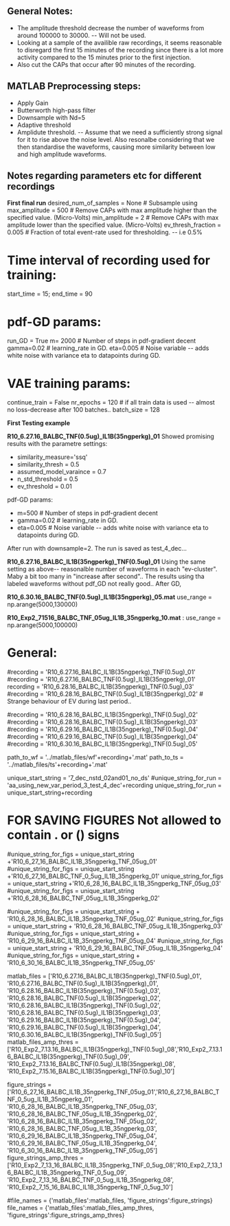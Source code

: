

## General Notes:
* The amplitude threshold decrease the number of waveforms from around 100000 to 30000. -- Will not be used. 
* Looking at a sample of the availible raw recordings, it seems reasonable to disregard the first 15 minutes of the recording since there is a lot more activity compared to the 15 minutes prior to the first injection.
* Also cut the CAPs that occur after 90 minutes of the recording.

## MATLAB Preprocessing steps:
* Apply Gain
* Butterworth high-pass filter
* Downsample with Nd=5
* Adaptive threshold
* Amplidute threshold. -- Assume that we need a sufficiently strong signal for it to rise above the noise level. Also resonalbe considering that we then standardise the waveforms, causing more similarity between low and high amplitude waveforms. 

 
## Notes regarding parameters etc for different recordings

**First final run**
desired_num_of_samples = None # Subsample using 
max_amplitude = 500 # Remove CAPs with max amplitude higher than the specified value. (Micro-Volts)
min_amplitude = 2 # Remove CAPs with max amplitude lower than the specified value. (Micro-Volts)
ev_thresh_fraction = 0.005 # Fraction of total event-rate used for thresholding. -- i.e 0.5%

# Time interval of recording used for training:
start_time = 15; end_time = 90

# pdf-GD params: 
run_GD = True
m= 2000 # Number of steps in pdf-gradient decent
gamma=0.02 # learning_rate in GD.
eta=0.005 # Noise variable -- adds white noise with variance eta to datapoints during GD.

# VAE training params:
continue_train = False
nr_epochs = 120 # if all train data is used -- almost no loss-decrease after 100 batches..
batch_size = 128


**First Testing example**

**R10_6.27.16_BALBC_TNF(0.5ug)_IL1B(35ngperkg)_01**
Showed promising results with the parametre settings:
* similarity_measure='ssq'
* similarity_thresh = 0.5 
* assumed_model_varaince = 0.7    
* n_std_threshold = 0.5  
* ev_threshold = 0.01 

pdf-GD params: 
* m=500 # Number of steps in pdf-gradient decent
* gamma=0.02 # learning_rate in GD.
* eta=0.005 # Noise variable -- adds white noise with variance eta to datapoints during GD.

After run with downsample=2. The run is saved as test_4_dec...


**R10_6.27.16_BALBC_IL1B(35ngperkg)_TNF(0.5ug)_01**
Using the same setting as above-- reasonalble number of waveforms in each "ev-cluster". Maby a bit too many in "increase after second".. The results using tha labeled waveforms without pdf_GD not really good.. After GD,  



**R10_6.30.16_BALBC_TNF(0.5ug)_IL1B(35ngperkg)_05.mat**
use_range = np.arange(5000,130000)


**R10_Exp2_71516_BALBC_TNF_05ug_IL1B_35ngperkg_10.mat** :
use_range = np.arange(5000,100000)



# General: 
#recording = 'R10_6.27.16_BALBC_IL1B(35ngperkg)_TNF(0.5ug)_01'
#recording = 'R10_6.27.16_BALBC_TNF(0.5ug)_IL1B(35ngperkg)_01'
recording = 'R10_6.28.16_BALBC_IL1B(35ngperkg)_TNF(0.5ug)_03'
#recording = 'R10_6.28.16_BALBC_TNF(0.5ug)_IL1B(35ngperkg)_02' # Strange behaviour of EV during last period..

#recording = 'R10_6.28.16_BALBC_IL1B(35ngperkg)_TNF(0.5ug)_02'
#recording = 'R10_6.28.16_BALBC_TNF(0.5ug)_IL1B(35ngperkg)_03'
#recording = 'R10_6.29.16_BALBC_IL1B(35ngperkg)_TNF(0.5ug)_04'
#recording = 'R10_6.29.16_BALBC_TNF(0.5ug)_IL1B(35ngperkg)_04'
#recording = 'R10_6.30.16_BALBC_IL1B(35ngperkg)_TNF(0.5ug)_05'



path_to_wf = '../matlab_files/wf'+recording+'.mat' 
path_to_ts = '../matlab_files/ts'+recording+'.mat'

unique_start_string = '7_dec_nstd_02and01_no_ds'
#unique_string_for_run = 'aa_using_new_var_period_3_test_4_dec'+recording
unique_string_for_run = unique_start_string+recording


# FOR SAVING FIGURES ****Not allowed to contain . or () signs****
#unique_string_for_figs = unique_start_string +'R10_6_27_16_BALBC_IL1B_35ngperkg_TNF_05ug_01' 
#unique_string_for_figs = unique_start_string +'R10_6_27_16_BALBC_TNF_0_5ug_IL1B_35ngperkg_01'
unique_string_for_figs = unique_start_string +'R10_6_28_16_BALBC_IL1B_35ngperkg_TNF_05ug_03'
#unique_string_for_figs = unique_start_string +'R10_6_28_16_BALBC_TNF_05ug_IL1B_35ngperkg_02'

#unique_string_for_figs = unique_start_string + 'R10_6_28_16_BALBC_IL1B_35ngperkg_TNF_05ug_02'
#unique_string_for_figs = unique_start_string +  'R10_6_28_16_BALBC_TNF_05ug_IL1B_35ngperkg_03'
#unique_string_for_figs = unique_start_string +  'R10_6_29_16_BALBC_IL1B_35ngperkg_TNF_05ug_04'
#unique_string_for_figs = unique_start_string +  'R10_6_29_16_BALBC_TNF_05ug_IL1B_35ngperkg_04'
#unique_string_for_figs = unique_start_string +  'R10_6_30_16_BALBC_IL1B_35ngperkg_TNF_05ug_05'


matlab_files = ['R10_6.27.16_BALBC_IL1B(35ngperkg)_TNF(0.5ug)_01', 'R10_6.27.16_BALBC_TNF(0.5ug)_IL1B(35ngperkg)_01', 
            'R10_6.28.16_BALBC_IL1B(35ngperkg)_TNF(0.5ug)_03', 'R10_6.28.16_BALBC_TNF(0.5ug)_IL1B(35ngperkg)_02',
            'R10_6.28.16_BALBC_IL1B(35ngperkg)_TNF(0.5ug)_02', 'R10_6.28.16_BALBC_TNF(0.5ug)_IL1B(35ngperkg)_03',
            'R10_6.29.16_BALBC_IL1B(35ngperkg)_TNF(0.5ug)_04', 'R10_6.29.16_BALBC_TNF(0.5ug)_IL1B(35ngperkg)_04',
            'R10_6.30.16_BALBC_IL1B(35ngperkg)_TNF(0.5ug)_05']
matlab_files_amp_thres = ['R10_Exp2_7.13.16_BALBC_IL1B(35ngperkg)_TNF(0.5ug)_08','R10_Exp2_7.13.16_BALBC_IL1B(35ngperkg)_TNF(0.5ug)_09',
            'R10_Exp2_7.13.16_BALBC_TNF(0.5ug)_IL1B(35ngperkg)_08', 'R10_Exp2_7.15.16_BALBC_IL1B(35ngperkg)_TNF(0.5ug)_10']

figure_strings = ['R10_6_27_16_BALBC_IL1B_35ngperkg_TNF_05ug_01','R10_6_27_16_BALBC_TNF_0_5ug_IL1B_35ngperkg_01',
                'R10_6_28_16_BALBC_IL1B_35ngperkg_TNF_05ug_03', 'R10_6_28_16_BALBC_TNF_05ug_IL1B_35ngperkg_02', 
                'R10_6_28_16_BALBC_IL1B_35ngperkg_TNF_05ug_02', 'R10_6_28_16_BALBC_TNF_05ug_IL1B_35ngperkg_03',
                'R10_6_29_16_BALBC_IL1B_35ngperkg_TNF_05ug_04', 'R10_6_29_16_BALBC_TNF_05ug_IL1B_35ngperkg_04', 
                'R10_6_30_16_BALBC_IL1B_35ngperkg_TNF_05ug_05']
figure_strings_amp_thres = ['R10_Exp2_7_13_16_BALBC_IL1B_35ngperkg_TNF_0_5ug_08','R10_Exp2_7_13_16_BALBC_IL1B_35ngperkg_TNF_0_5ug_09',
            'R10_Exp2_7_13_16_BALBC_TNF_0_5ug_IL1B_35ngperkg_08', 'R10_Exp2_7_15_16_BALBC_IL1B_35ngperkg_TNF_0_5ug_10']

#file_names = {'matlab_files':matlab_files, 'figure_strings':figure_strings}
file_names = {'matlab_files':matlab_files_amp_thres, 'figure_strings':figure_strings_amp_thres}
